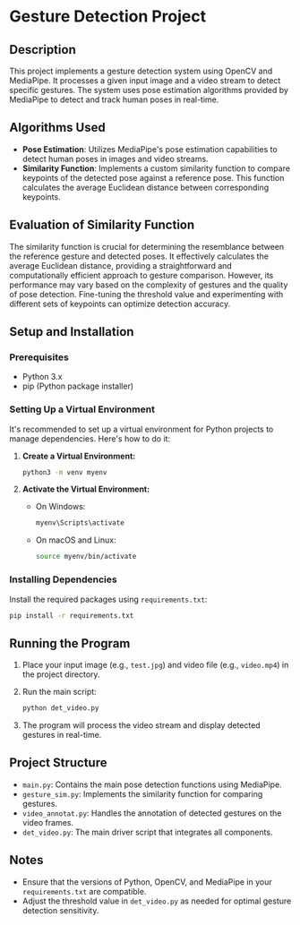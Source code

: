 # Gesture Detection Project

## Description
This project implements a gesture detection system using OpenCV and MediaPipe. It processes a given input image and a video stream to detect specific gestures. The system uses pose estimation algorithms provided by MediaPipe to detect and track human poses in real-time.

## Algorithms Used
- **Pose Estimation**: Utilizes MediaPipe's pose estimation capabilities to detect human poses in images and video streams.
- **Similarity Function**: Implements a custom similarity function to compare keypoints of the detected pose against a reference pose. This function calculates the average Euclidean distance between corresponding keypoints.

## Evaluation of Similarity Function
The similarity function is crucial for determining the resemblance between the reference gesture and detected poses. It effectively calculates the average Euclidean distance, providing a straightforward and computationally efficient approach to gesture comparison. However, its performance may vary based on the complexity of gestures and the quality of pose detection. Fine-tuning the threshold value and experimenting with different sets of keypoints can optimize detection accuracy.

## Setup and Installation

### Prerequisites
- Python 3.x
- pip (Python package installer)

### Setting Up a Virtual Environment
It's recommended to set up a virtual environment for Python projects to manage dependencies. Here's how to do it:

1. **Create a Virtual Environment:**
   ```bash
   python3 -m venv myenv
   ```

2. **Activate the Virtual Environment:**

   - On Windows:
     ```bash
     myenv\Scripts\activate
     ```
   - On macOS and Linux:
     ```bash
     source myenv/bin/activate
     ```

### Installing Dependencies
Install the required packages using `requirements.txt`:

```bash
pip install -r requirements.txt
```

## Running the Program

1. Place your input image (e.g., `test.jpg`) and video file (e.g., `video.mp4`) in the project directory.

2. Run the main script:
   ```bash
   python det_video.py
   ```

3. The program will process the video stream and display detected gestures in real-time.

## Project Structure

- `main.py`: Contains the main pose detection functions using MediaPipe.
- `gesture_sim.py`: Implements the similarity function for comparing gestures.
- `video_annotat.py`: Handles the annotation of detected gestures on the video frames.
- `det_video.py`: The main driver script that integrates all components.

## Notes
- Ensure that the versions of Python, OpenCV, and MediaPipe in your `requirements.txt` are compatible.
- Adjust the threshold value in `det_video.py` as needed for optimal gesture detection sensitivity.